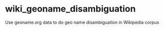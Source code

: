 wiki_geoname_disambiguation
===========================

Use geoname.org data to do geo name disambiguation in Wikipedia corpus